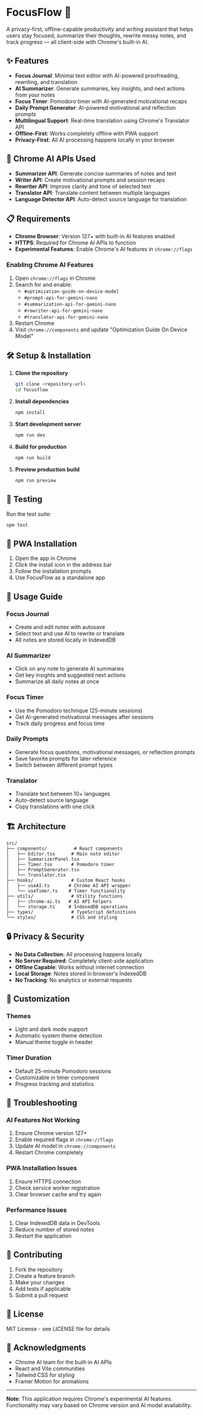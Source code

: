 # FocusFlow 🧠

A privacy-first, offline-capable productivity and writing assistant that helps users stay focused, summarize their thoughts, rewrite messy notes, and track progress — all client-side with Chrome's built-in AI.

## ✨ Features

- **Focus Journal**: Minimal text editor with AI-powered proofreading, rewriting, and translation
- **AI Summarizer**: Generate summaries, key insights, and next actions from your notes
- **Focus Timer**: Pomodoro timer with AI-generated motivational recaps
- **Daily Prompt Generator**: AI-powered motivational and reflection prompts
- **Multilingual Support**: Real-time translation using Chrome's Translator API
- **Offline-First**: Works completely offline with PWA support
- **Privacy-First**: All AI processing happens locally in your browser

## 🚀 Chrome AI APIs Used

- **Summarizer API**: Generate concise summaries of notes and text
- **Writer API**: Create motivational prompts and session recaps
- **Rewriter API**: Improve clarity and tone of selected text
- **Translator API**: Translate content between multiple languages
- **Language Detector API**: Auto-detect source language for translation

## 📋 Requirements

- **Chrome Browser**: Version 127+ with built-in AI features enabled
- **HTTPS**: Required for Chrome AI APIs to function
- **Experimental Features**: Enable Chrome's AI features in `chrome://flags`

### Enabling Chrome AI Features

1. Open `chrome://flags` in Chrome
2. Search for and enable:
   - `#optimization-guide-on-device-model`
   - `#prompt-api-for-gemini-nano`
   - `#summarization-api-for-gemini-nano`
   - `#rewriter-api-for-gemini-nano`
   - `#translator-api-for-gemini-nano`
3. Restart Chrome
4. Visit `chrome://components` and update "Optimization Guide On Device Model"

## 🛠️ Setup & Installation

1. **Clone the repository**
   ```bash
   git clone <repository-url>
   cd focusflow
   ```

2. **Install dependencies**
   ```bash
   npm install
   ```

3. **Start development server**
   ```bash
   npm run dev
   ```

4. **Build for production**
   ```bash
   npm run build
   ```

5. **Preview production build**
   ```bash
   npm run preview
   ```

## 🧪 Testing

Run the test suite:
```bash
npm test
```

## 📱 PWA Installation

1. Open the app in Chrome
2. Click the install icon in the address bar
3. Follow the installation prompts
4. Use FocusFlow as a standalone app

## 🎯 Usage Guide

### Focus Journal
- Create and edit notes with autosave
- Select text and use AI to rewrite or translate
- All notes are stored locally in IndexedDB

### AI Summarizer
- Click on any note to generate AI summaries
- Get key insights and suggested next actions
- Summarize all daily notes at once

### Focus Timer
- Use the Pomodoro technique (25-minute sessions)
- Get AI-generated motivational messages after sessions
- Track daily progress and focus time

### Daily Prompts
- Generate focus questions, motivational messages, or reflection prompts
- Save favorite prompts for later reference
- Switch between different prompt types

### Translator
- Translate text between 10+ languages
- Auto-detect source language
- Copy translations with one click

## 🏗️ Architecture

```
src/
├── components/          # React components
│   ├── Editor.tsx      # Main note editor
│   ├── SummarizerPanel.tsx
│   ├── Timer.tsx       # Pomodoro timer
│   ├── PromptGenerator.tsx
│   └── Translator.tsx
├── hooks/              # Custom React hooks
│   ├── useAI.ts       # Chrome AI API wrapper
│   └── useTimer.ts    # Timer functionality
├── utils/              # Utility functions
│   ├── chrome-ai.ts   # AI API helpers
│   └── storage.ts     # IndexedDB operations
├── types/              # TypeScript definitions
└── styles/             # CSS and styling
```

## 🔒 Privacy & Security

- **No Data Collection**: All processing happens locally
- **No Server Required**: Completely client-side application
- **Offline Capable**: Works without internet connection
- **Local Storage**: Notes stored in browser's IndexedDB
- **No Tracking**: No analytics or external requests

## 🎨 Customization

### Themes
- Light and dark mode support
- Automatic system theme detection
- Manual theme toggle in header

### Timer Duration
- Default 25-minute Pomodoro sessions
- Customizable in timer component
- Progress tracking and statistics

## 🐛 Troubleshooting

### AI Features Not Working
1. Ensure Chrome version 127+
2. Enable required flags in `chrome://flags`
3. Update AI model in `chrome://components`
4. Restart Chrome completely

### PWA Installation Issues
1. Ensure HTTPS connection
2. Check service worker registration
3. Clear browser cache and try again

### Performance Issues
1. Clear IndexedDB data in DevTools
2. Reduce number of stored notes
3. Restart the application

## 🤝 Contributing

1. Fork the repository
2. Create a feature branch
3. Make your changes
4. Add tests if applicable
5. Submit a pull request

## 📄 License

MIT License - see LICENSE file for details

## 🙏 Acknowledgments

- Chrome AI team for the built-in AI APIs
- React and Vite communities
- Tailwind CSS for styling
- Framer Motion for animations

---

**Note**: This application requires Chrome's experimental AI features. Functionality may vary based on Chrome version and AI model availability.